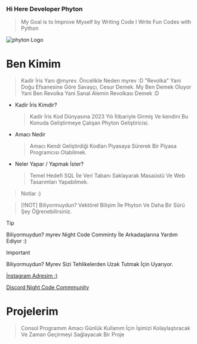 ### Hi Here Developer Phyton

> My Goal is to Improve Myself by Writing Code
> I Write Fun Codes with Python

![phyton Logo](https://freepngimg.com/thumb/categories/1402.png)

# Ben Kimim

> Kadir İris Yanı @myrev. Öncelikle Neden myrev :D "Revolka" Yani Doğu Efsanesine Göre Savaşçı, Cesur Demek.
> My Ben Demek Oluyor Yani Ben Revolka Yani Sanal Alemin Revolkası Demek :D
* Kadir İris Kimdir?
  > Kadir İris Kod Dünyasına 2023 Yılı İtibariyle Girmiş Ve kendini Bu Konuda Geliştirmeye Çalışan Phyton Geliştiricisi.
* Amacı Nedir
  >  Amacı Kendi Geliştirdiği Kodları Piyasaya Sürerek Bir Piyasa Programcısı Olabilmek.
* Neler Yapar / Yapmak İster?
  > Temel Hedefi SQL İle Veri Tabanı Saklayarak Masaüstü Ve Web Tasarımları Yapabilmek.


> Notlar :)

> [!NOT]
> Biliyormuydun? Vektörel Bilişim İle Phyton Ve Daha Bir Sürü Şey Öğrenebilirsiniz.

> [!TIP]
> Biliyormuydun? myrev Night Code Comminty İle Arkadaşlarına Yardım Ediyor :)

> [!IMPORTANT]
> Biliyormuydun? Myrev Sizi Tehlikelerden Uzak Tutmak İçin Uyarıyor.

[İnstagram Adresim :)](https://www.instagram.com/irisakadir0/)

[Discord Night Code Commmunity](https:/www.discord.com/nightcodecommunity/)


# Projelerim 

> Consol Programım
> Amacı Günlük Kullanım İçin İşimizi Kolaylaştıracak Ve Zaman Geçirmeyi Sağlayacak Bir Proje
